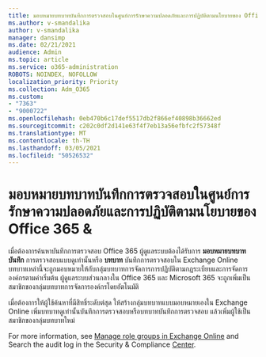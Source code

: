 ```yaml
---
title: มอบหมายบทบาทบันทึกการตรวจสอบในศูนย์การรักษาความปลอดภัยและการปฏิบัติตามนโยบายของ Office 365 &
ms.author: v-smandalika
author: v-smandalika
manager: dansimp
ms.date: 02/21/2021
audience: Admin
ms.topic: article
ms.service: o365-administration
ROBOTS: NOINDEX, NOFOLLOW
localization_priority: Priority
ms.collection: Adm_O365
ms.custom:
- "7363"
- "9000722"
ms.openlocfilehash: 0eb470b6c17def5517db2f866ef40898b36662ed
ms.sourcegitcommit: c202c0df2d141e63f4f7eb13a56efbfc2f57348f
ms.translationtype: MT
ms.contentlocale: th-TH
ms.lasthandoff: 03/05/2021
ms.locfileid: "50526532"
---
```

# <a name="assign-an-audit-log-role-in-the-office-365-security--compliance-center"></a>มอบหมายบทบาทบันทึกการตรวจสอบในศูนย์การรักษาความปลอดภัยและการปฏิบัติตามนโยบายของ Office 365 &

เมื่อต้องการค้นหาบันทึกการตรวจสอบ Office 365 ผู้ดูแลระบบต้องได้รับการ **มอบหมายบทบาทบันทึก** การตรวจสอบแบบดูเท่านั้นหรือ **บทบาท** บันทึกการตรวจสอบใน Exchange Online บทบาทเหล่านี้จะถูกมอบหมายให้กับกลุ่มบทบาทการจัดการการปฏิบัติตามกฎระเบียบและการจัดการองค์กรตามค่าเริ่มต้น ผู้ดูแลระบบส่วนกลางใน Office 365 และ Microsoft 365 จะถูกเพิ่มเป็นสมาชิกของกลุ่มบทบาทการจัดการองค์กรโดยอัตโนมัติ

เมื่อต้องการให้ผู้ใช้ค้นหาที่มีสิทธิ์ระดับต่สุด ให้สร้างกลุ่มบทบาทแบบมอบหมายเองใน Exchange Online เพิ่มบทบาทดูเท่านั้นบันทึกการตรวจสอบหรือบทบาทบันทึกการตรวจสอบ แล้วเพิ่มผู้ใช้เป็นสมาชิกของกลุ่มบทบาทใหม่

For more information, see [Manage role groups in Exchange Online](https://docs.microsoft.com/Exchange/permissions-exo/role-groups) and Search the audit log in the Security & Compliance [Center](https://docs.microsoft.com/microsoft-365/compliance/search-the-audit-log-in-security-and-compliance).